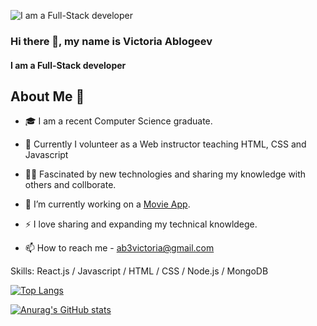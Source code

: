 ![I am a Full-Stack developer](https://i.postimg.cc/fLswB3hd/2.png)

### Hi there 👋, my name is Victoria Ablogeev
#### I am a Full-Stack developer


## About Me 🙋‍
- 🎓 I am a recent Computer Science graduate.
- 👯 Currently I volunteer as a Web instructor teaching HTML, CSS and Javascript
- 👨‍💻 Fascinated by new technologies and sharing my knowledge with others and collborate.
- 🔭 I’m currently working on a [Movie App](https://github.com/ab3victoria/netflix-react-app).
- ⚡ I love sharing and expanding my technical knowldege.

- 📫 How to reach me - ab3victoria@gmail.com


Skills: React.js / Javascript / HTML / CSS / Node.js / MongoDB










[![Top Langs](https://github-readme-stats.vercel.app/api/top-langs/?username=ab3victoria&layout=compact)](https://github.com/ab3victoria/github-readme-stats)


[![Anurag's GitHub stats](https://github-readme-stats.vercel.app/api?username=ab3victoria)](https://github.com/ab3victoria/github-readme-stats)





<!--
**ab3victoria/ab3victoria** is a ✨ _special_ ✨ repository because its `README.md` (this file) appears on your GitHub profile.

Here are some ideas to get you started:

- 🔭 I’m currently working on ...
- 🌱 I’m currently learning ...
- 👯 I’m looking to collaborate on ...
- 🤔 I’m looking for help with ...
- 💬 Ask me about ...
- 📫 How to reach me: ...
- 😄 Pronouns: ...
- ⚡ Fun fact: ...
-->
